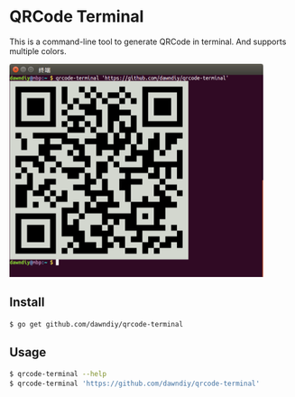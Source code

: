 # QRCode Terminal

This is a command-line tool to generate QRCode in terminal. And supports multiple colors.

<img src="demo.png" width="450">

## Install

```bash
$ go get github.com/dawndiy/qrcode-terminal
```

## Usage

```bash
$ qrcode-terminal --help
$ qrcode-terminal 'https://github.com/dawndiy/qrcode-terminal'
```
